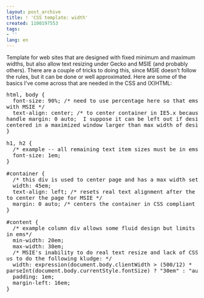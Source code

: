 ```yaml
---
layout: post_archive
title: ! 'CSS template: width'
created: 1100197553
tags:
- ''
lang: en
---
```

Template for web sites that are designed with fixed minimum and maximum widths, but also allow text resizing under Gecko and MSIE (and probably others).  There are a couple of tricks to doing this, since MSIE doesn't follow the rules, but it can be done or well approximated.  Here are some of the basics I've come across that are needed in the CSS and (X)HTML:

<pre>
html, body {
  font-size: 90%; /* need to use percentage here so that ems will work later 
with MSIE */
  text-align: center; /* to center container in IE5.x because it does not 
handle margin: 0 auto;  I suppose it can be left out if design need not be 
centered in a maximized window larger than max width of design */
}

h1, h2 {
  /* example -- all remaining text item sizes must be in ems for text resize */
  font-size: 1em;
}

#container {
  /* this div is used to center page and has a max width set in ems */
  width: 45em;
  text-align: left; /* resets real text alignment after the kludge used above 
to center the page for MSIE */
  margin: 0 auto; /* centers the container in CSS compliant browsers */
}

#content {
  /* example column div allows some fluid design but limits min and max widths 
in ems*/
  min-width: 20em;
  max-width: 30em;
  /* MSIE's inability to do real text resize and lack of CSS compliance forces 
us to do the following kludge: */
  width: expression(document.body.clientWidth > (500/12) * 
parseInt(document.body.currentStyle.fontSize) ? "30em" : "auto");
  padding: 1em;
  margin-left: 16em;
}
</pre>
